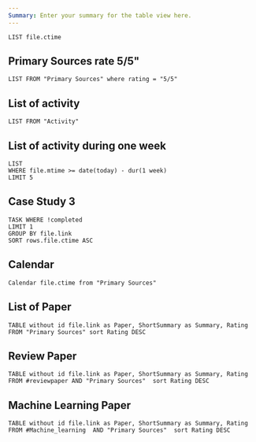 ```yaml
---
Summary: Enter your summary for the table view here.
---
```

```dataview 
LIST file.ctime
```

## Primary Sources rate 5/5"
```dataview 
LIST FROM "Primary Sources" where rating = "5/5"
```
## List of activity
```dataview 
LIST FROM "Activity"
```
## List of activity during one week 

```dataview
LIST
WHERE file.mtime >= date(today) - dur(1 week)
LIMIT 5
```

## Case Study 3

```dataview 
TASK WHERE !completed
LIMIT 1
GROUP BY file.link 
SORT rows.file.ctime ASC
```

## Calendar 
```dataview
Calendar file.ctime from "Primary Sources"
```

## List of Paper 
```dataview
TABLE without id file.link as Paper, ShortSummary as Summary, Rating FROM "Primary Sources" sort Rating DESC
```

## Review Paper 
```dataview
TABLE without id file.link as Paper, ShortSummary as Summary, Rating FROM #reviewpaper AND "Primary Sources"  sort Rating DESC
```

## Machine Learning Paper 
```dataview
TABLE without id file.link as Paper, ShortSummary as Summary, Rating FROM #Machine_learning  AND "Primary Sources"  sort Rating DESC
```
